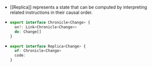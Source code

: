 - [[Replica]] represents a state that can be computed by interpreting related instructions in their causal order.
- ```ts
  export interface Chronicle<Change> {
    on?: Link<Chronicle<Change>>
    do: Change[]
  }
  ```
- ```ts
  export interface Replica<Change> {
    of: Chronicle<Change>
    code: 
  }
  ```